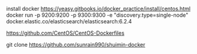 install docker
https://yeasy.gitbooks.io/docker_practice/install/centos.html
docker run -p 9200:9200 -p 9300:9300 -e "discovery.type=single-node" docker.elastic.co/elasticsearch/elasticsearch:6.2.4




https://github.com/CentOS/CentOS-Dockerfiles

git clone https://github.com/sunrain990/shuimin-docker

